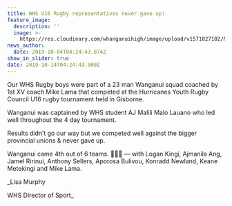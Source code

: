```yaml
---
title: WHS U16 Rugby representatives never gave up!
feature_image:
  description: ''
  image: >-
    https://res.cloudinary.com/whanganuihigh/image/upload/v1571027102/News/Chess%20tourns%20Oct%202019/71256182_1360810637401372_1162849128238022656_n.jpg
news_author:
  date: 2019-10-04T04:24:43.874Z
show_in_slider: true
date: 2019-10-14T04:24:43.900Z
---
```

Our WHS Rugby boys were part of a 23 man Wanganui squad coached by 1st XV coach Mike Lama that competed at the Hurricanes Youth Rugby Council U16 rugby tournament held in Gisborne. 

Wanganui was captained by WHS student AJ Malili Malo Lauano who led well throughout the 4 day tournament. 

Results didn’t go our way but we competed well against the bigger provincial unions & never gave up.

Wanganui came 4th out of 6 teams. 💛🏉💚 — with Logan Kingi, Ajmanila Ang, Jamel Ririnui, Anthony Sellers, Aporosa Bulivou, Konradd Newland, Keane Metekingi and Mike Lama.

_Lisa Murphy  
WHS Director of Sport_

